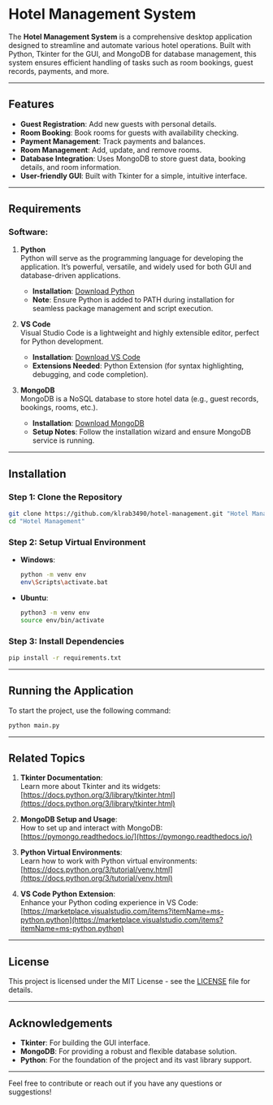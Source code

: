 # Hotel Management System

The **Hotel Management System** is a comprehensive desktop application designed to streamline and automate various hotel operations. Built with Python, Tkinter for the GUI, and MongoDB for database management, this system ensures efficient handling of tasks such as room bookings, guest records, payments, and more.

---

## Features

- **Guest Registration**: Add new guests with personal details.
- **Room Booking**: Book rooms for guests with availability checking.
- **Payment Management**: Track payments and balances.
- **Room Management**: Add, update, and remove rooms.
- **Database Integration**: Uses MongoDB to store guest data, booking details, and room information.
- **User-friendly GUI**: Built with Tkinter for a simple, intuitive interface.

---

## Requirements

### Software:

1. **Python**  
   Python will serve as the programming language for developing the application. It’s powerful, versatile, and widely used for both GUI and database-driven applications.  
   - **Installation**: [Download Python](https://www.python.org/downloads/)  
   - **Note**: Ensure Python is added to PATH during installation for seamless package management and script execution.

2. **VS Code**  
   Visual Studio Code is a lightweight and highly extensible editor, perfect for Python development.  
   - **Installation**: [Download VS Code](https://code.visualstudio.com/)  
   - **Extensions Needed**: Python Extension (for syntax highlighting, debugging, and code completion).

3. **MongoDB**  
   MongoDB is a NoSQL database to store hotel data (e.g., guest records, bookings, rooms, etc.).  
   - **Installation**: [Download MongoDB](https://www.mongodb.com/try/download/community)  
   - **Setup Notes**: Follow the installation wizard and ensure MongoDB service is running.

---

## Installation

### Step 1: Clone the Repository

```bash
git clone https://github.com/klrab3490/hotel-management.git "Hotel Management"
cd "Hotel Management"
```

### Step 2: Setup Virtual Environment

- **Windows**:
  ```bash
  python -m venv env
  env\Scripts\activate.bat
  ```
- **Ubuntu**:
  ```bash
  python3 -m venv env
  source env/bin/activate
  ```

### Step 3: Install Dependencies

```bash
pip install -r requirements.txt
```

---

## Running the Application

To start the project, use the following command:

```bash
python main.py
```

---

## Related Topics

1. **Tkinter Documentation**:  
   Learn more about Tkinter and its widgets:  
   [https://docs.python.org/3/library/tkinter.html](https://docs.python.org/3/library/tkinter.html)

2. **MongoDB Setup and Usage**:  
   How to set up and interact with MongoDB:  
   [https://pymongo.readthedocs.io/](https://pymongo.readthedocs.io/)

3. **Python Virtual Environments**:  
   Learn how to work with Python virtual environments:  
   [https://docs.python.org/3/tutorial/venv.html](https://docs.python.org/3/tutorial/venv.html)

4. **VS Code Python Extension**:  
   Enhance your Python coding experience in VS Code:  
   [https://marketplace.visualstudio.com/items?itemName=ms-python.python](https://marketplace.visualstudio.com/items?itemName=ms-python.python)

---

## License

This project is licensed under the MIT License - see the [LICENSE](LICENSE) file for details.

---

## Acknowledgements

- **Tkinter**: For building the GUI interface.
- **MongoDB**: For providing a robust and flexible database solution.
- **Python**: For the foundation of the project and its vast library support.

---

Feel free to contribute or reach out if you have any questions or suggestions!
